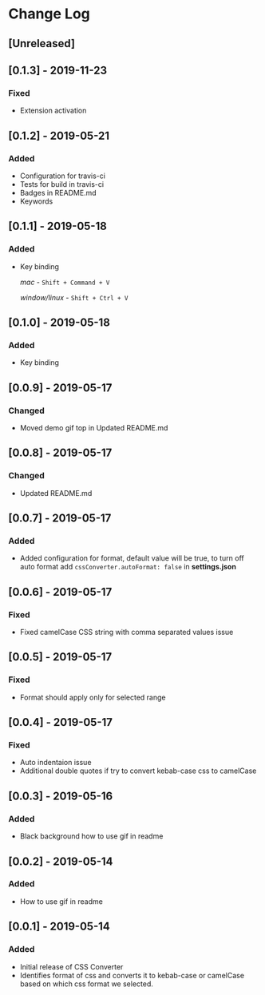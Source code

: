 # Change Log

## [Unreleased]

## [0.1.3] - 2019-11-23
### Fixed
- Extension activation

## [0.1.2] - 2019-05-21
### Added
- Configuration for travis-ci
- Tests for build in travis-ci
- Badges in README.md
- Keywords

## [0.1.1] - 2019-05-18
### Added
- Key binding

  *mac* - `Shift + Command + V`

  *window/linux* - `Shift + Ctrl + V`

## [0.1.0] - 2019-05-18
### Added
- Key binding

## [0.0.9] - 2019-05-17
### Changed
- Moved demo gif top in Updated README.md

## [0.0.8] - 2019-05-17
### Changed
- Updated README.md

## [0.0.7] - 2019-05-17
### Added
- Added configuration for format, default value will be true, to turn off auto format add `cssConverter.autoFormat: false` in **settings.json**

## [0.0.6] - 2019-05-17
### Fixed
- Fixed camelCase CSS string with comma separated values issue

## [0.0.5] - 2019-05-17
### Fixed
- Format should apply only for selected range

## [0.0.4] - 2019-05-17
### Fixed
- Auto indentaion issue
- Additional double quotes if try to convert kebab-case css to camelCase

## [0.0.3] - 2019-05-16
### Added
- Black background how to use gif in readme

## [0.0.2] - 2019-05-14
### Added
- How to use gif in readme

## [0.0.1] - 2019-05-14
### Added
- Initial release of CSS Converter
- Identifies format of css and converts it to kebab-case or camelCase based on which css format we selected.
